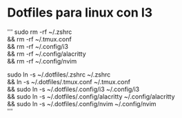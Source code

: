 # Dotfiles para linux con I3
'''
sudo rm -rf ~/.zshrc\
    && rm -rf ~/.tmux.conf\
    && rm -rf ~/.config/i3\
    && rm -rf ~/.config/alacritty\
    && rm -rf ~/.config/nvim

sudo ln -s ~/.dotfiles/.zshrc ~/.zshrc\
    && ln -s ~/.dotfiles/.tmux.conf ~/.tmux.conf \
    && sudo ln -s ~/.dotfiles/.config/i3 ~/.config/i3\
    && sudo ln -s ~/.dotfiles/.config/alacritty ~/.config/alacritty\
    && sudo ln -s ~/.dotfiles/.config/nvim ~/.config/nvim\
'''
